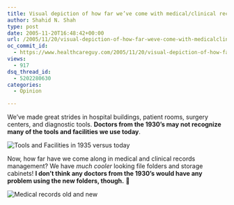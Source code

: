 ```yaml
---
title: Visual depiction of how far we’ve come with medical/clinical records management
author: Shahid N. Shah
type: post
date: 2005-11-20T16:48:42+00:00
url: /2005/11/20/visual-depiction-of-how-far-weve-come-with-medicalclinical-records-management/
oc_commit_id:
  - https://www.healthcareguy.com/2005/11/20/visual-depiction-of-how-far-weve-come-with-medicalclinical-records-management/1478768928
views:
  - 917
dsq_thread_id:
  - 5202280630
categories:
  - Opinion

---
```

We&#8217;ve made great strides in hospital buildings, patient rooms, surgery centers, and diagnostic tools. **Doctors from the 1930&#8217;s may not recognize many of the tools and facilities we use today**.

![Tools and Facilities in 1935 versus today][1]

Now, how far have we come along in medical and clinical records management? We have _much cooler_ looking file folders and storage cabinets! **I don&#8217;t think any doctors from the 1930&#8217;s would have any problem using the new folders, though.** 🙂

![Medical records old and new][2]

 [1]: /resources/tools_old_and_new.jpg
 [2]: /resources/recs_old_and_new.jpg